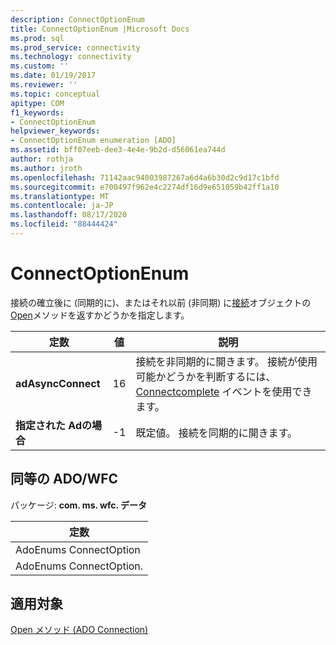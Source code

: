 ```yaml
---
description: ConnectOptionEnum
title: ConnectOptionEnum |Microsoft Docs
ms.prod: sql
ms.prod_service: connectivity
ms.technology: connectivity
ms.custom: ''
ms.date: 01/19/2017
ms.reviewer: ''
ms.topic: conceptual
apitype: COM
f1_keywords:
- ConnectOptionEnum
helpviewer_keywords:
- ConnectOptionEnum enumeration [ADO]
ms.assetid: bff07eeb-dee3-4e4e-9b2d-d56061ea744d
author: rothja
ms.author: jroth
ms.openlocfilehash: 71142aac94003987267a6d4a6b30d2c9d17c1bfd
ms.sourcegitcommit: e700497f962e4c2274df16d9e651059b42ff1a10
ms.translationtype: MT
ms.contentlocale: ja-JP
ms.lasthandoff: 08/17/2020
ms.locfileid: "88444424"
---
```

# <a name="connectoptionenum"></a>ConnectOptionEnum
接続の確立後に (同期的に)、またはそれ以前 (非同期) に[接続](../../../ado/reference/ado-api/connection-object-ado.md)オブジェクトの[Open](../../../ado/reference/ado-api/open-method-ado-connection.md)メソッドを返すかどうかを指定します。  
  
|定数|値|説明|  
|--------------|-----------|-----------------|  
|**adAsyncConnect**|16|接続を非同期的に開きます。 接続が使用可能かどうかを判断するには、 [Connectcomplete](../../../ado/reference/ado-api/connectcomplete-and-disconnect-events-ado.md) イベントを使用できます。|  
|**指定された Adの場合**|-1|既定値。 接続を同期的に開きます。|  
  
## <a name="adowfc-equivalent"></a>同等の ADO/WFC  
 パッケージ: **com. ms. wfc. データ**  
  
|定数|  
|--------------|  
|AdoEnums ConnectOption|  
|AdoEnums ConnectOption.|  
  
## <a name="applies-to"></a>適用対象  
 [Open メソッド (ADO Connection)](../../../ado/reference/ado-api/open-method-ado-connection.md)
